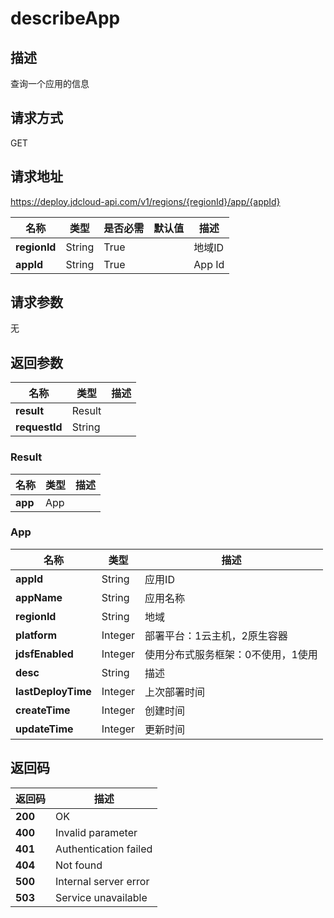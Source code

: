 # describeApp


## 描述
查询一个应用的信息

## 请求方式
GET

## 请求地址
https://deploy.jdcloud-api.com/v1/regions/{regionId}/app/{appId}

|名称|类型|是否必需|默认值|描述|
|---|---|---|---|---|
|**regionId**|String|True| |地域ID|
|**appId**|String|True| |App Id|

## 请求参数
无


## 返回参数
|名称|类型|描述|
|---|---|---|
|**result**|Result| |
|**requestId**|String| |

### Result
|名称|类型|描述|
|---|---|---|
|**app**|App| |
### App
|名称|类型|描述|
|---|---|---|
|**appId**|String|应用ID|
|**appName**|String|应用名称|
|**regionId**|String|地域|
|**platform**|Integer|部署平台：1云主机，2原生容器|
|**jdsfEnabled**|Integer|使用分布式服务框架：0不使用，1使用|
|**desc**|String|描述|
|**lastDeployTime**|Integer|上次部署时间|
|**createTime**|Integer|创建时间|
|**updateTime**|Integer|更新时间|

## 返回码
|返回码|描述|
|---|---|
|**200**|OK|
|**400**|Invalid parameter|
|**401**|Authentication failed|
|**404**|Not found|
|**500**|Internal server error|
|**503**|Service unavailable|
